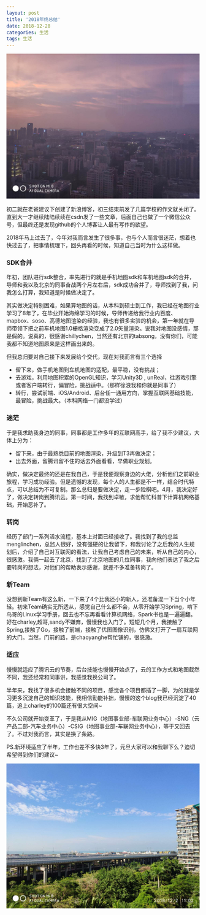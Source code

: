 ```yaml
---
layout: post 
title: '2018年终总结'
date: 2018-12-28
categories: 生活
tags: 生活
---
```


![img](/images/blog/1.png)

初二就在老爸建议下创建了新浪博客，初三结束前发了几篇学校的作文就关闭了。直到大一才继续陆陆续续在csdn发了一些文章，后面自己也做了一个微信公众号，但最终还是发现github的个人博客让人最有写作的欲望。

2018年马上过去了，今年对我而言发生了很多事，也与个人而言很迷茫，想着也快过去了，把事情梳理下，回头再看的时候，知道自己当时为什么这样做。

### SDK合并

年初，团队进行sdk整合，率先进行的就是手机地图sdk和车机地图sdk的合并，导师和我以及北京的同事奋战两个月左右后，sdk成功合并了，导师找到了我，问我怎么打算，我知道是时候做决定了。

其实做决定特别困难，如果算地图的话，从本科到硕士到工作，我已经在地图行业学习了8年了，在毕业开始海绵学习的时候，导师传递给我行业内百度、mapbox、soso、高德地图渲染的经验，我也有很多实验的机会，第一年就在导师带领下把之前车机地图1.0栅格渲染变成了2.0矢量渲染。说我对地图没感情，那是假的。说真的，很感谢chillychen，当然还有北京的tabsong，没有你们，可能我都不知道地图原来是这样画出来的。

但我总归要对自己接下来发展给个交代，现在对我而言有三个选择

- 留下来，做手机地图到车机地图的适配，最平稳，没有挑战；
- 去游戏，利用地图积累的OpenGL知识，学习Unity3D , unReal，往游戏引擎或者客户端转行，偏冒险，挑战适中。（那样徐浪我和你就是同事了）
- 转行，尝试前端、iOS/Android、后台任一通用方向，掌握互联网基础技能，最冒险，挑战最大。（本科网络一门都没学过）

### 迷茫

于是我求助我身边的同事，同事都是工作多年的互联网高手，给了我不少建议，大体上分为：

- 留下来，由于最熟悉目前的地图渲染，升级到T3再做决定；
- 出去外面，留腾讯留不住的话去外面看看，早做职业规划。

确实，做决定最终的还是在我自己，于是我便观察身边的大佬，分析他们之前职业旅程，学习成功经验。但是遗憾的发现，每个人的人生都是不一样，结合时代特点，可以总结为不可复制。那么总归是要做决定，走一步险棋吧。4月，我决定好了，做决定转岗到腾讯云。第一时间，我找到卓敏，求他帮忙科普下计算机网络基础，开始恶补了。

### 转岗

经历了部门一系列活水流程，基本上对面已经接收了。我找到了我的总监menglinchen，总监人很好，没有强硬的让我留下，和我讨论了之后我的人生规划后，介绍了自己对互联网的看法，让我自己考虑自己的未来，听从自己的内心，很感激。我俩一起去了北京，找到了北京地图的几位同事，我向他们表达了我之后要转岗的想法，对他们的帮助表示感谢，就差不多准备转岗了。

### 新Team

没想到新Team有这么新，一下来了4个比我还小的新人，还准备混一下当个小年轻。初来Team确实无所适从，感觉自己什么都不会，从零开始学习Spring，啃下鸟哥的Linux学习手册，回去也不忘再看看计算机网络，Spark书也是一遍遍翻。好在charley,超哥,sandy不嫌弃，慢慢我也入门了。短短几个月，我接触了Spring,接触了Go，接触了前端，接触了优图图像识别，仿佛又打开了一扇互联网的大门。当然，门前的路，是chaoyanghe帮忙铺的，很感激。

### 适应

慢慢就适应了腾讯云的节奏，后台技能也慢慢开始点了，云的工作方式和地图截然不同，我还经常和同事讲，我感觉我换公司了。

半年来，我找了很多机会接触不同的项目，感觉各个项目都插了一脚，为的就是学习更多沉淀自己的知识技能，我相信勤能补拙，慢慢的这个blog我已经沉淀了40篇，追上charley的100篇还有很大空间~

不久公司就开始变革了，于是我从MIG（地图事业部-车联网业务中心）-SNG（云产品二部-汽车业务中心）-CSIG（地图事业部-车联网业务中心），等于又回去了。不过对我而言，其实是换了条路。



PS.新环境适应了半年，工作也差不多快3年了，元旦大家可以和我聊下么？迫切希望得到你们的建议~

![img](/images/blog/2.png)

